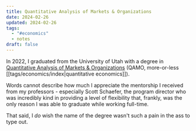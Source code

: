 ```yaml
---
title: Quantitative Analysis of Markets & Organizations
date: 2024-02-26
updated: 2024-02-26
tags:
  - "#economics"
  - notes
draft: false
---
```

In 2022, I graduated from the University of Utah with a degree in [Quantitative Analysis of Markets & Organizations](https://eccles.utah.edu/programs/undergraduate/academics/majors/qamo/) (QAMO, more-or-less [[tags/economics/index|quantitative economics]]).

Words cannot describe how much I appreciate the mentorship I received from my professors - especially Scott Schaefer, the program director who was incredibly kind in providing a level of flexibility that, frankly, was the only reason I was able to graduate while working full-time.

That said, I *do* wish the name of the degree wasn't such a pain in the ass to type out.